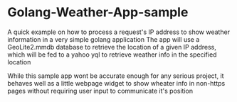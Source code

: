 # Golang-Weather-App-sample
A quick example on how to process a request's IP address to show weather information in a very simple golang application
The app will use a GeoLite2.mmdb database to retrieve the location of a given IP address, which will be fed to a yahoo yql to retrieve weather info in the specified location

While this sample app wont be accurate enough for any serious project, it behaves well as a little webpage widget to show wheater info in non-https pages without requiring user input to communicate it's position
